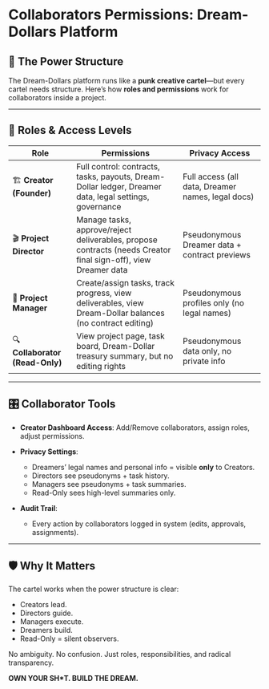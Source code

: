# Collaborators Permissions: Dream-Dollars Platform

## 🧬 The Power Structure

The Dream-Dollars platform runs like a **punk creative cartel**—but every cartel needs structure. Here’s how **roles and permissions** work for collaborators inside a project.

---

## 🔑 Roles & Access Levels

| Role                   | Permissions                                                                                                     | Privacy Access                                  |
|------------------------|----------------------------------------------------------------------------------------------------------------|--------------------------------------------------|
| 🏗️ **Creator (Founder)**   | Full control: contracts, tasks, payouts, Dream-Dollar ledger, Dreamer data, legal settings, governance      | Full access (all data, Dreamer names, legal docs) |
| 🎬 **Project Director**    | Manage tasks, approve/reject deliverables, propose contracts (needs Creator final sign-off), view Dreamer data | Pseudonymous Dreamer data + contract previews     |
| 📝 **Project Manager**     | Create/assign tasks, track progress, view deliverables, view Dream-Dollar balances (no contract editing)      | Pseudonymous profiles only (no legal names)      |
| 🔍 **Collaborator (Read-Only)** | View project page, task board, Dream-Dollar treasury summary, but no editing rights                       | Pseudonymous data only, no private info          |

---

## 🎛️ Collaborator Tools

- **Creator Dashboard Access**: Add/Remove collaborators, assign roles, adjust permissions.
- **Privacy Settings**: 
  - Dreamers’ legal names and personal info = visible **only** to Creators.
  - Directors see pseudonyms + task history.
  - Managers see pseudonyms + task summaries.
  - Read-Only sees high-level summaries only.

- **Audit Trail**: 
  - Every action by collaborators logged in system (edits, approvals, assignments).

---

## 🛡️ Why It Matters

The cartel works when the power structure is clear:
- Creators lead.
- Directors guide.
- Managers execute.
- Dreamers build.
- Read-Only = silent observers.

No ambiguity. No confusion. Just roles, responsibilities, and radical transparency.

**OWN YOUR SH*T. BUILD THE DREAM.**
